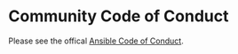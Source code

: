 # Community Code of Conduct

Please see the offical [Ansible Code of Conduct](http://docs.ansible.com/ansible/devel/community.html#community-code-of-conduct).

